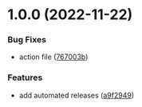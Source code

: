 # 1.0.0 (2022-11-22)


### Bug Fixes

* action file ([767003b](https://github.com/otanriverdi/otrvlang/commit/767003b2d106d77b005d38ada6a9570f308458d7))


### Features

* add automated releases ([a9f2949](https://github.com/otanriverdi/otrvlang/commit/a9f2949311ab8715910b43f3efc0e9c99fd37b40))
